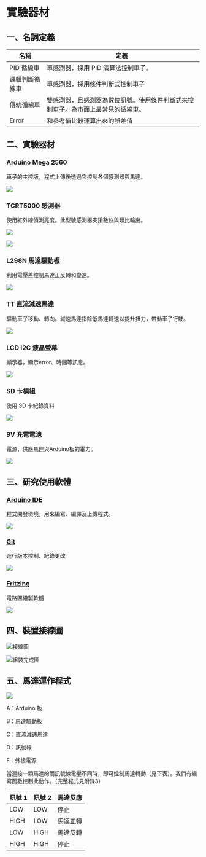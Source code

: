 # 實驗器材

## 一、名詞定義

| 名稱           | 定義                                                         |
| -------------- | ------------------------------------------------------------ |
| PID 循線車     | 單感測器，採用 PID 演算法控制車子。                          |
| 邏輯判斷循線車 | 單感測器，採用條件判斷式控制車子                             |
| 傳統循線車     | 雙感測器，且感測器為數位訊號。使用條件判斷式來控制車子。為市面上最常見的循線車。 |
| Error          | 和參考值比較運算出來的誤差值                                 |

## 二、實驗器材

### Arduino Mega 2560

車子的主控版，程式上傳後透過它控制各個感測器與馬達。

![](image/arduino.jpg)

### TCRT5000 感測器

使用紅外線偵測亮度。此型號感測器支援數位與類比輸出。

![](image/TCRT5000-1.jpg)

![](image/TCRT5000-2.jpg)

### L298N 馬達驅動板

利用電壓差控制馬達正反轉和變速。

![](image/P1300467.JPG)

### TT 直流減速馬達

驅動車子移動、轉向。減速馬達指降低馬達轉速以提升扭力，帶動車子行駛。

![](image/P1300461.JPG)

### LCD I2C 液晶螢幕

顯示器，顯示error、時間等訊息。

![](image/P1300476.JPG)

### SD 卡模組

使用 SD 卡紀錄資料

![](image/sd.jpg)

### 9V 充電電池

電源，供應馬達與Arduino板的電力。

![](image/P1300465.JPG)

## 三、研究使用軟體

### [Arduino IDE]()

程式開發環境，用來編寫、編譯及上傳程式。

![](https://upload.wikimedia.org/wikipedia/commons/thumb/8/87/Arduino_Logo.svg/1080px-Arduino_Logo.svg.png)

### [Git]()

進行版本控制、紀錄更改

![](https://upload.wikimedia.org/wikipedia/commons/thumb/e/e0/Git-logo.svg/768px-Git-logo.svg.png)

### [Fritzing]()

電路圖繪製軟體

![](https://upload.wikimedia.org/wikipedia/commons/4/44/Fritzing_logo_%28new%29.png)

## 四、裝置接線圖

![接線圖](image/電路圖.png)

![組裝完成圖](image/P1300813.JPG)

## 五、馬達運作程式

![](image/motor_bb.png)

 A：Arduino 板

 B：馬達驅動板

 C：直流減速馬達

 D：訊號線

 E：外接電源



當連接一顆馬達的兩訊號線電壓不同時，即可控制馬達轉動（見下表）。我們有編寫函數控制此動作。（完整程式見附錄3）

| 訊號 1 | 訊號 2 | 馬達反應 |
| ------ | ------ | -------- |
| LOW    | LOW    | 停止     |
| HIGH   | LOW    | 馬達正轉 |
| LOW    | HIGH   | 馬達反轉 |
| HIGH   | HIGH   | 停止     |

